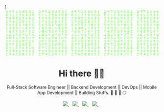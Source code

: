 [![matrix](https://raw.githubusercontent.com/bazzscript/bazzscript/34d96e4d8f7902bcea08b07bd01123cc814cd8c2/matrix.svg)

<h1 align='center'>Hi there 👋🏾</h1>

<p align='center'>Full-Stack Software Engineer || Backend Development || DevOps || Mobile App Development || Building Stuffs. 🥘 🔨 🚀 🌕</p>

<p align='center'>
<!-- <a href="https://wa.me/2349061147343?text=Hello Bezaleel" target="_blank">
  <img src="https://img.shields.io/badge/WHATSAPP-%2325D366.svg?&style=for-the-badge&logo=whatsapp&logoColor=white" />
</a>&nbsp;&nbsp; -->
<a href="https://twitter.com/bazzscript" target="_blank">
  <img src="https://img.shields.io/badge/twitter-%231DA1F2.svg?&style=for-the-badge&logo=twitter&logoColor=white" />
</a>&nbsp;&nbsp;
<a href="https://www.linkedin.com/in/bezaleel-nwabia/" target="_blank">
  <img src="https://img.shields.io/badge/linkedin-%230077B5.svg?&style=for-the-badge&logo=linkedin&logoColor=white" />
</a>&nbsp;&nbsp;
<a href="mailto:bezaleelnwabia@gmail.com" target="_blank">
  <img src="https://img.shields.io/badge/email me-%23D14836.svg?&style=for-the-badge&logo=gmail&logoColor=white" />
</a>&nbsp;&nbsp;
<a href="https://bezaleelnwabia.hashnode.dev/" target="_blank">
  <img src="https://img.shields.io/badge/Technical Articles-%230077B5.svg?&style=for-the-badge&logo=hashnode&logoColor=white" />
</a>&nbsp;&nbsp;
<!--   <img src="https://gpvc.arturio.dev/iamnotstatic" /> -->
  
  <!--
  <p align = "center">
  <img src = "https://github-readme-stats.vercel.app/api?username=iamnotstatic&show_icons=true&theme=tokyonight&line_height=27">
  <img src = "https://github-readme-stats.vercel.app/api/top-langs/?username=iamnotstatic&hide=css,java,html&theme=tokyonight">
</p>
-->
</p>
 

<!-- <p align='center'>
<a href="https://stackoverflow.com/users/10612336/iamnotstatic"><img src="" width="208" height="58" alt="profile for Abdulfatai at Stack Overflow, Q&amp;A for professional and enthusiast programmers" title="profile for Abdulfatai at Stack Overflow, Q&amp;A for professional and enthusiast programmers"></a>&nbsp;&nbsp;
</p> -->
